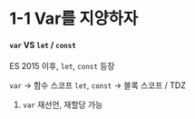 # 1-1 Var를 지양하자

#### `var` VS `let` / `const`

ES 2015 이후, `let`, `const` 등장

`var` -> 함수 스코프
`let`, `const` -> 블록 스코프 / TDZ

1. `var` 재선언, 재할당 가능
